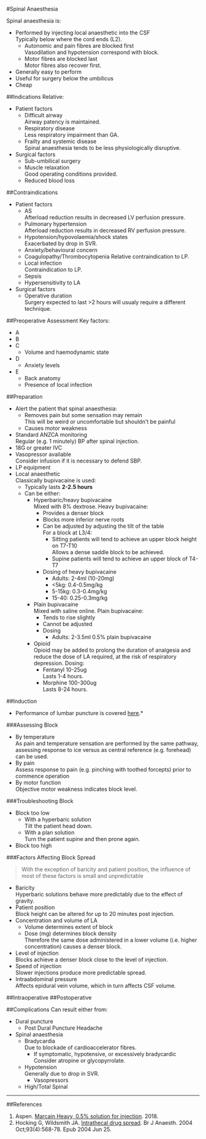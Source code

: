 #Spinal Anaesthesia

Spinal anaesthesia is:
* Performed by injecting local anaesthetic into the CSF  
Typically below where the cord ends (L2).
	* Autonomic and pain fibres are blocked first  
	Vasodilation and hypotension correspond with block.
	* Motor fibres are blocked last  
	Motor fibres also recover first.
* Generally easy to perform  
* Useful for surgery below the umbilicus
* Cheap


##Indications
Relative:
* Patient factors
	* Difficult airway  
	Airway patency is maintained.
	* Respiratory disease  
	Less respiratory impairment than GA.
	* Frailty and systemic disease  
	Spinal anaesthesia tends to be less physiologically disruptive.
* Surgical factors
	* Sub-umbilical surgery
	* Muscle relaxation  
	Good operating conditions provided.
	* Reduced blood loss


##Contraindications
* Patient factors
	* AS  
	Afterload reduction results in decreased LV perfusion pressure.
	* Pulmonary hypertension  
	Afterload reduction results in decreased RV perfusion pressure.
	* Hypotension/hypovolaemia/shock states  
	Exacerbated by drop in SVR.
	* Anxiety/behavioural concern
	* Coagulopathy/Thrombocytopenia 
	Relative contraindication to LP.
	* Local infection  
	Contraindication to LP.
	* Sepsis
	* Hypersensitivity to LA
* Surgical factors
	* Operative duration  
	Surgery expected to last >2 hours will usualy require a different technique.



##Preoperative Assessment
Key factors:
* A
* B
* C
	* Volume and haemodynamic state
* D
	* Anxiety levels
* E
	* Back anatomy
	* Presence of local infection

##Preparation
* Alert the patient that spinal anaesthesia:
	* Removes pain but some sensation may remain  
	This will be weird or uncomfortable but shouldn't be painful
	* Causes motor weakness
* Standard ANZCA monitoring  
Regular (e.g. 1 minutely) BP after spinal injection.
* 18G or greater IVC
* Vasopressor available  
Consider infusion if it is necessary to defend SBP.
* LP equipment
* Local anaesthetic  
Classically bupivacaine is used:
	* Typically lasts **2-2.5 hours**
	* Can be either:
		* Hyperbaric/heavy bupivacaine  
		Mixed with 8% dextrose. Heavy bupivacaine:
			* Provides a denser block
			* Blocks more inferior nerve roots
			* Can be adjusted by adjusting the tilt of the table  
			For a block at L3/4:
				* Sitting patients will tend to achieve an upper block height on T7-T10  
				Allows a dense saddle block to be achieved.
				* Supine patients will tend to achieve an upper block of T4-T7
			* Dosing of heavy bupivacaine
				* Adults: 2-4ml (10-20mg)
				* <5kg: 0.4-0.5mg/kg
				* 5-15kg: 0.3-0.4mg/kg
				* 15-40: 0.25-0.3mg/kg
		* Plain bupivacaine  
		Mixed with saline online. Plain bupivacaine:
			* Tends to rise slightly
			* Cannot be adjusted
			* Dosing
				* Adults: 2-3.5ml 0.5% plain bupivacaine
		* Opioid  
		Opioid may be added to prolong the duration of analgesia and reduce the dose of LA required, at the risk of respiratory depression. Dosing:
			* Fentanyl 10-25ug  
			Lasts 1-4 hours.
			* Morphine 100-300ug  
			Lasts 8-24 hours.

##Induction
* Performance of lumbar puncture is covered [here](/procedures/regional/lp.md).*

###Assessing Block
* By temperature  
As pain and temperature sensation are performed by the same pathway, assessing response to ice versus as central reference (e.g. forehead) can be used.
* By pain  
Assess response to pain (e.g. pinching with toothed forcepts) prior to commence operation
* By motor function  
Objective motor weakness indicates block level.


###Troubleshooting Block
* Block too low  
	* With a hyperbaric solution  
	Tilt the patient head down.
	* With a plan solution  
	Turn the patient supine and then prone again.
* Block too high



###Factors Affecting Block Spread
> With the exception of baricity and patient position, the influence of most of these factors is small and unpredictable

* Baricity  
Hyperbaric solutions behave more predictably due to the effect of gravity.
* Patient position  
Block height can be altered for up to 20 minutes post injection.
* Concentration and volume of LA
	* Volume determines extent of block
	* Dose (mg) determines block density  
	Therefore the same dose administered in a lower volume (i.e. higher concentration) causes a denser block.
* Level of injection  
Blocks achieve a denser block close to the level of injection.
* Speed of injection  
Slower injections produce more predictable spread.
* Intraabdominal pressure  
Affects epidural vein volume, which in turn affects CSF volume.

##Intraoperative
##Postoperative

##Complications
Can result either from:
* Dural puncture
	* Post Dural Puncture Headache
* Spinal anaesthesia
	* Bradycardia  
	Due to blockade of cardioaccelerator fibres.
		* If symptomatic, hypotensive, or excessively bradycardic  
		Consider atropine or glycopyrrolate.
	* Hypotension  
	Generally due to drop in SVR.
		* Vasopressors  
	* High/Total Spinal



---
##References

1. Aspen. [Marcain Heavy, 0.5% solution for injection](https://www.medicines.org.uk/emc/product/876/smpc). 2018.
2. Hocking G, Wildsmith JA. [Intrathecal drug spread](https://academic.oup.com/bja/article/93/4/568/304476). Br J Anaesth. 2004 Oct;93(4):568-78. Epub 2004 Jun 25. 